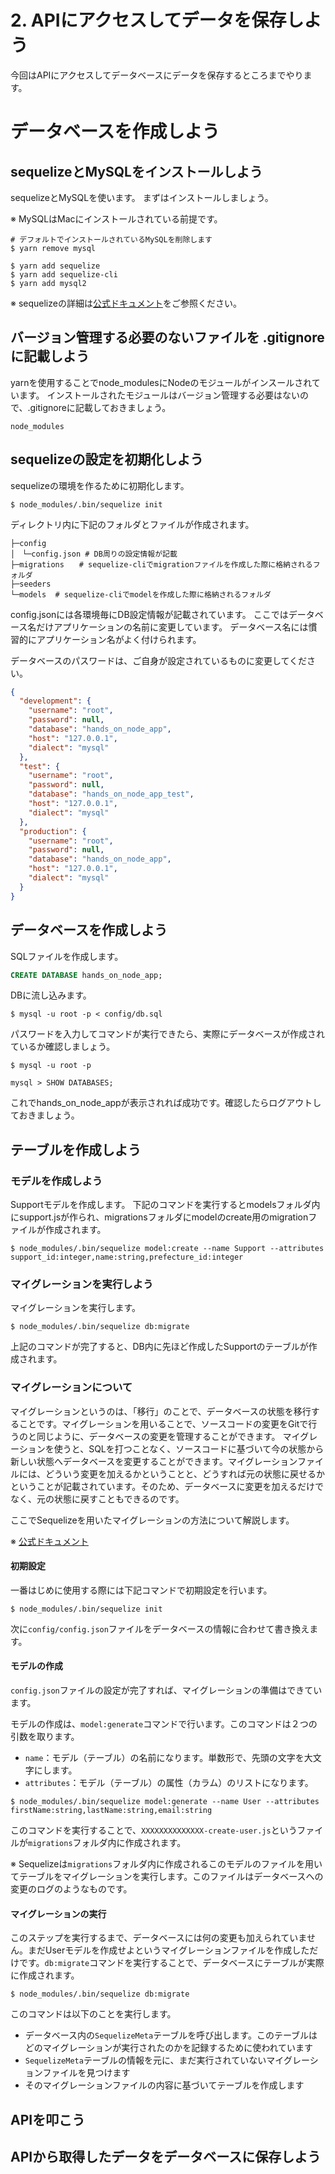 # 2. APIにアクセスしてデータを保存しよう
今回はAPIにアクセスしてデータベースにデータを保存するところまでやります。

# データベースを作成しよう
## sequelizeとMySQLをインストールしよう
sequelizeとMySQLを使います。
まずはインストールしましょう。

※ MySQLはMacにインストールされている前提です。

```
# デフォルトでインストールされているMySQLを削除します
$ yarn remove mysql

$ yarn add sequelize
$ yarn add sequelize-cli
$ yarn add mysql2
```

※ sequelizeの詳細は[公式ドキュメント](http://docs.sequelizejs.com/manual/index.html)をご参照ください。

## バージョン管理する必要のないファイルを .gitignore に記載しよう
yarnを使用することでnode_modulesにNodeのモジュールがインスールされています。
インストールされたモジュールはバージョン管理する必要はないので、.gitignoreに記載しておきましょう。

```.gitignore
node_modules
```

## sequelizeの設定を初期化しよう
sequelizeの環境を作るために初期化します。

```
$ node_modules/.bin/sequelize init
```

ディレクトリ内に下記のフォルダとファイルが作成されます。

```
├─config
│　└─config.json # DB周りの設定情報が記載
├─migrations　　# sequelize-cliでmigrationファイルを作成した際に格納されるフォルダ
├─seeders
└─models  # sequelize-cliでmodelを作成した際に格納されるフォルダ
```

config.jsonには各環境毎にDB設定情報が記載されています。
ここではデータベース名だけアプリケーションの名前に変更しています。
データベース名には慣習的にアプリケーション名がよく付けられます。

データベースのパスワードは、ご自身が設定されているものに変更してください。

```config.json
{
  "development": {
    "username": "root",
    "password": null,
    "database": "hands_on_node_app",
    "host": "127.0.0.1",
    "dialect": "mysql"
  },
  "test": {
    "username": "root",
    "password": null,
    "database": "hands_on_node_app_test",
    "host": "127.0.0.1",
    "dialect": "mysql"
  },
  "production": {
    "username": "root",
    "password": null,
    "database": "hands_on_node_app",
    "host": "127.0.0.1",
    "dialect": "mysql"
  }
}
```

## データベースを作成しよう
SQLファイルを作成します。

```config/db.sql
CREATE DATABASE hands_on_node_app;
```

DBに流し込みます。

```
$ mysql -u root -p < config/db.sql
```

パスワードを入力してコマンドが実行できたら、実際にデータベースが作成されているか確認しましょう。

```
$ mysql -u root -p

mysql > SHOW DATABASES;
```

これでhands_on_node_appが表示されれば成功です。確認したらログアウトしておきましょう。

## テーブルを作成しよう
### モデルを作成しよう
Supportモデルを作成します。
下記のコマンドを実行するとmodelsフォルダ内にsupport.jsが作られ、migrationsフォルダにmodelのcreate用のmigrationファイルが作成されます。

```
$ node_modules/.bin/sequelize model:create --name Support --attributes support_id:integer,name:string,prefecture_id:integer
```

### マイグレーションを実行しよう
マイグレーションを実行します。

```
$ node_modules/.bin/sequelize db:migrate
```

上記のコマンドが完了すると、DB内に先ほど作成したSupportのテーブルが作成されます。

### マイグレーションについて
マイグレーションというのは、「移行」のことで、データベースの状態を移行することです。マイグレーションを用いることで、ソースコードの変更をGitで行うのと同じように、データベースの変更を管理することができます。
マイグレーションを使うと、SQLを打つことなく、ソースコードに基づいて今の状態から新しい状態へデータベースを変更することができます。マイグレーションファイルには、どういう変更を加えるかということと、どうすれば元の状態に戻せるかということが記載されています。そのため、データベースに変更を加えるだけでなく、元の状態に戻すこともできるのです。

ここでSequelizeを用いたマイグレーションの方法について解説します。

※ [公式ドキュメント](http://docs.sequelizejs.com/manual/tutorial/migrations.html)

#### 初期設定
一番はじめに使用する際には下記コマンドで初期設定を行います。

```
$ node_modules/.bin/sequelize init
```

次に`config/config.json`ファイルをデータベースの情報に合わせて書き換えます。

#### モデルの作成
`config.json`ファイルの設定が完了すれば、マイグレーションの準備はできています。

モデルの作成は、`model:generate`コマンドで行います。このコマンドは２つの引数を取ります。

* `name`：モデル（テーブル）の名前になります。単数形で、先頭の文字を大文字にします。
* `attributes`：モデル（テーブル）の属性（カラム）のリストになります。

```
$ node_modules/.bin/sequelize model:generate --name User --attributes firstName:string,lastName:string,email:string
```

このコマンドを実行することで、`XXXXXXXXXXXXXX-create-user.js`というファイルが`migrations`フォルダ内に作成されます。

※ Sequelizeは`migrations`フォルダ内に作成されるこのモデルのファイルを用いてテーブルをマイグレーションを実行します。このファイルはデータベースへの変更のログのようなものです。

#### マイグレーションの実行
このステップを実行するまで、データベースには何の変更も加えられていません。まだUserモデルを作成せよというマイグレーションファイルを作成しただけです。`db:migrate`コマンドを実行することで、データベースにテーブルが実際に作成されます。

```
$ node_modules/.bin/sequelize db:migrate
```

このコマンドは以下のことを実行します。

* データベース内の`SequelizeMeta`テーブルを呼び出します。このテーブルはどのマイグレーションが実行されたのかを記録するために使われています
* `SequelizeMeta`テーブルの情報を元に、まだ実行されていないマイグレーションファイルを見つけます
* そのマイグレーションファイルの内容に基づいてテーブルを作成します

## APIを叩こう

## APIから取得したデータをデータベースに保存しよう
